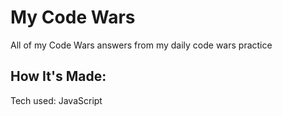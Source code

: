 # My Code Wars

All of my Code Wars answers from my daily code wars practice

## How It's Made:

Tech used: JavaScript




